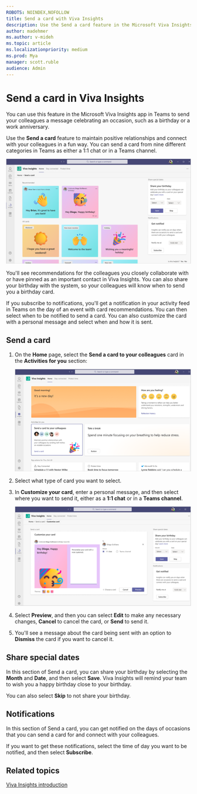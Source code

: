 ```yaml
---
ROBOTS: NOINDEX,NOFOLLOW
title: Send a card with Viva Insights
description: Use the Send a card feature in the Microsoft Viva Insights app
author: madehmer
ms.author: v-mideh
ms.topic: article
ms.localizationpriority: medium 
ms.prod: Mya
manager: scott.ruble
audience: Admin
---
```


# Send a card in Viva Insights

You can use this feature in the Microsoft Viva Insights app in Teams to send your colleagues a message celebrating an occasion, such as a birthday or a work anniversary.

Use the **Send a card** feature to maintain positive relationships and connect with your colleagues in a fun way. You can send a card from nine different categories in Teams as either a 1:1 chat or in a Teams channel.

![Card options.](images/card-options.png)

You'll see recommendations for the colleagues you closely collaborate with or have pinned as an important contact in Viva Insights. You can also share your birthday with the system, so your colleagues will know when to send you a birthday card.

If you subscribe to notifications, you'll get a notification in your activity feed in Teams on the day of an event with card recommendations. You can then select when to be notified to send a card. You can also customize the card with a personal message and select when and how it is sent.

## Send a card

1. On the **Home** page, select the **Send a card to your colleagues** card in the **Activities for you** section:

   ![Send a card.](images/send-card.png)

2. Select what type of card you want to select.
3. In **Customize your card**, enter a personal message, and then select where you want to send it, either as a **1:1 chat** or in a **Teams channel**.

   ![Customize the card.](images/customize-card.png)

4. Select **Preview**, and then you can select **Edit** to make any necessary changes, **Cancel** to cancel the card, or **Send** to send it.
5. You'll see a message about the card being sent with an option to **Dismiss** the card if you want to cancel it.

## Share special dates

In this section of Send a card, you can share your birthday by selecting the **Month** and **Date**, and then select **Save**. Viva Insights will remind your team to wish you a happy birthday close to your birthday.

You can also select **Skip** to not share your birthday.

## Notifications

In this section of Send a card, you can get notified on the days of  occasions that you can send a card for and connect with your colleagues.

If you want to get these notifications, select the time of day you want to be notified, and then select **Subscribe**.

## Related topics

[Viva Insights introduction](viva-teams-app.md)
